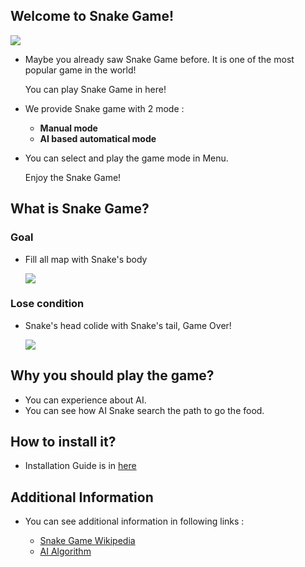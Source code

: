 ## Welcome to Snake Game!

![](https://github.com/Gomdoree/SnakeGameAdvertise/blob/master/img/demo_AI_search.gif?raw=true)

* Maybe you already saw Snake Game before. It is one of the most popular game in the world!    
    
    You can play Snake Game in here!    
    
    
* We provide Snake game with 2 mode : 
    
    * **Manual mode**    
    * **AI based automatical mode**    
        
        
* You can select and play the game mode in Menu.    
    
    Enjoy the Snake Game!

## What is Snake Game?

### Goal    
- Fill all map with Snake's body    

    ![](https://github.com/Gomdoree/SnakeGameAdvertise/blob/master/img/win_condition.png?raw=true)

### Lose condition    
- Snake's head colide with Snake's tail, Game Over!    

    ![](https://github.com/Gomdoree/SnakeGameAdvertise/blob/master/img/lose_condition.png?raw=true)    

## Why you should play the game?
* You can experience about AI.
* You can see how AI Snake search the path to go the food.

## How to install it?
* Installation Guide is in [here](https://github.com/Gomdoree/Snake/wiki/Technical-Report#2-install)

## Additional Information
* You can see additional information in following links :    
    
    * [Snake Game Wikipedia](https://en.wikipedia.org/wiki/Snake_(video_game))   
    * [AI Algorithm](https://github.com/Gomdoree/Snake/wiki/Technical-Report#1-algorithm)
